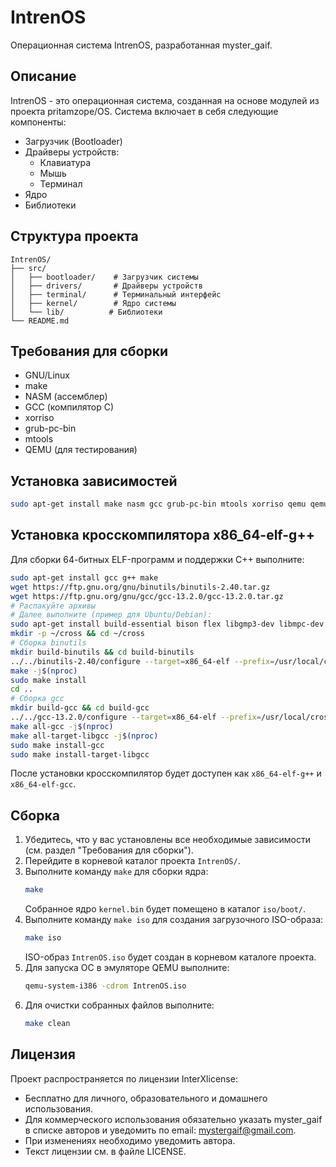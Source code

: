 # IntrenOS

Операционная система IntrenOS, разработанная myster_gaif.

## Описание
IntrenOS - это операционная система, созданная на основе модулей из проекта pritamzope/OS. Система включает в себя следующие компоненты:

- Загрузчик (Bootloader)
- Драйверы устройств:
  - Клавиатура
  - Мышь
  - Терминал
- Ядро
- Библиотеки

## Структура проекта
```
IntrenOS/
├── src/
│   ├── bootloader/    # Загрузчик системы
│   ├── drivers/       # Драйверы устройств
│   ├── terminal/      # Терминальный интерфейс
│   ├── kernel/        # Ядро системы
│   └── lib/          # Библиотеки
└── README.md
```

## Требования для сборки
- GNU/Linux
- make
- NASM (ассемблер)
- GCC (компилятор C)
- xorriso
- grub-pc-bin
- mtools
- QEMU (для тестирования)

## Установка зависимостей
```bash
sudo apt-get install make nasm gcc grub-pc-bin mtools xorriso qemu qemu-system
```

## Установка кросскомпилятора x86_64-elf-g++
Для сборки 64-битных ELF-программ и поддержки C++ выполните:
```bash
sudo apt-get install gcc g++ make
wget https://ftp.gnu.org/gnu/binutils/binutils-2.40.tar.gz
wget https://ftp.gnu.org/gnu/gcc/gcc-13.2.0/gcc-13.2.0.tar.gz
# Распакуйте архивы
# Далее выполните (пример для Ubuntu/Debian):
sudo apt-get install build-essential bison flex libgmp3-dev libmpc-dev libmpfr-dev texinfo
mkdir -p ~/cross && cd ~/cross
# Сборка binutils
mkdir build-binutils && cd build-binutils
../../binutils-2.40/configure --target=x86_64-elf --prefix=/usr/local/cross --with-sysroot --disable-nls --disable-werror
make -j$(nproc)
sudo make install
cd ..
# Сборка gcc
mkdir build-gcc && cd build-gcc
../../gcc-13.2.0/configure --target=x86_64-elf --prefix=/usr/local/cross --disable-nls --enable-languages=c,c++ --without-headers
make all-gcc -j$(nproc)
make all-target-libgcc -j$(nproc)
sudo make install-gcc
sudo make install-target-libgcc
```
После установки кросскомпилятор будет доступен как `x86_64-elf-g++` и `x86_64-elf-gcc`.

## Сборка

1.  Убедитесь, что у вас установлены все необходимые зависимости (см. раздел "Требования для сборки").
2.  Перейдите в корневой каталог проекта `IntrenOS/`.
3.  Выполните команду `make` для сборки ядра:
    ```bash
    make
    ```
    Собранное ядро `kernel.bin` будет помещено в каталог `iso/boot/`.
4.  Выполните команду `make iso` для создания загрузочного ISO-образа:
    ```bash
    make iso
    ```
    ISO-образ `IntrenOS.iso` будет создан в корневом каталоге проекта.
5.  Для запуска ОС в эмуляторе QEMU выполните:
    ```bash
    qemu-system-i386 -cdrom IntrenOS.iso
    ```
6.  Для очистки собранных файлов выполните:
    ```bash
    make clean
    ```

## Лицензия

Проект распространяется по лицензии InterXlicense:
- Бесплатно для личного, образовательного и домашнего использования.
- Для коммерческого использования обязательно указать myster_gaif в списке авторов и уведомить по email: mystergaif@gmail.com.
- При изменениях необходимо уведомить автора.
- Текст лицензии см. в файле LICENSE.
